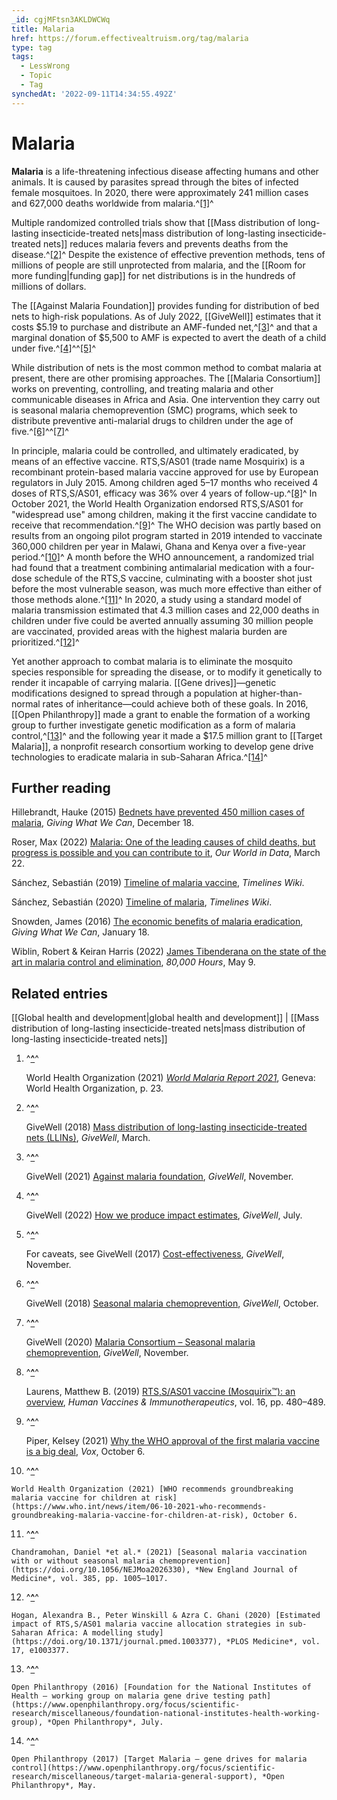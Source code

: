 ```yaml
---
_id: cgjMFtsn3AKLDWCWq
title: Malaria
href: https://forum.effectivealtruism.org/tag/malaria
type: tag
tags:
  - LessWrong
  - Topic
  - Tag
synchedAt: '2022-09-11T14:34:55.492Z'
---
```

# Malaria

**Malaria** is a life-threatening infectious disease affecting humans and other animals. It is caused by parasites spread through the bites of infected female mosquitoes. In 2020, there were approximately 241 million cases and 627,000 deaths worldwide from malaria.^[\[1\]](#fnd9xa6f7522m)^

Multiple randomized controlled trials show that [[Mass distribution of long-lasting insecticide-treated nets|mass distribution of long-lasting insecticide-treated nets]] reduces malaria fevers and prevents deaths from the disease.^[\[2\]](#fno6bkgaoui5c)^ Despite the existence of effective prevention methods, tens of millions of people are still unprotected from malaria, and the [[Room for more funding|funding gap]] for net distributions is in the hundreds of millions of dollars.

The [[Against Malaria Foundation]] provides funding for distribution of bed nets to high-risk populations. As of July 2022, [[GiveWell]] estimates that it costs $5.19 to purchase and distribute an AMF-funded net,^[\[3\]](#fnbzborcpzo5v)^ and that a marginal donation of $5,500 to AMF is expected to avert the death of a child under five.^[\[4\]](#fnqavfjunhr8)^^[\[5\]](#fn2jefvu48ps5)^

While distribution of nets is the most common method to combat malaria at present, there are other promising approaches. The [[Malaria Consortium]] works on preventing, controlling, and treating malaria and other communicable diseases in Africa and Asia. One intervention they carry out is seasonal malaria chemoprevention (SMC) programs, which seek to distribute preventive anti-malarial drugs to children under the age of five.^[\[6\]](#fnko1kfm2nvo)^^[\[7\]](#fnz9fo2xg1fa)^

In principle, malaria could be controlled, and ultimately eradicated, by means of an effective vaccine. RTS,S/AS01 (trade name Mosquirix) is a recombinant protein-based malaria vaccine approved for use by European regulators in July 2015. Among children aged 5–17 months who received 4 doses of RTS,S/AS01, efficacy was 36% over 4 years of follow-up.^[\[8\]](#fn8ltde1cfoju)^ In October 2021, the World Health Organization endorsed RTS,S/AS01 for "widespread use" among children, making it the first vaccine candidate to receive that recommendation.^[\[9\]](#fndncma5wtq6)^ The WHO decision was partly based on results from an ongoing pilot program started in 2019 intended to vaccinate 360,000 children per year in Malawi, Ghana and Kenya over a five-year period.^[\[10\]](#fnr7n8hphczrq)^ A month before the WHO announcement, a randomized trial had found that a treatment combining antimalarial medication with a four-dose schedule of the RTS,S vaccine, culminating with a booster shot just before the most vulnerable season, was much more effective than either of those methods alone.^[\[11\]](#fn2rcj9cmxqfm)^ In 2020, a study using a standard model of malaria transmission estimated that 4.3 million cases and 22,000 deaths in children under five could be averted annually assuming 30 million people are vaccinated, provided areas with the highest malaria burden are prioritized.^[\[12\]](#fnzt5wqismf79)^

Yet another approach to combat malaria is to eliminate the mosquito species responsible for spreading the disease, or to modify it genetically to render it incapable of carrying malaria. [[Gene drives]]—genetic modifications designed to spread through a population at higher-than-normal rates of inheritance—could achieve both of these goals. In 2016, [[Open Philanthropy]] made a grant to enable the formation of a working group to further investigate genetic modification as a form of malaria control,^[\[13\]](#fnd9rb631o5nt)^ and the following year it made a $17.5 million grant to [[Target Malaria]], a nonprofit research consortium working to develop gene drive technologies to eradicate malaria in sub-Saharan Africa.^[\[14\]](#fna8cwx52z9kc)^

Further reading
---------------

Hillebrandt, Hauke (2015) [Bednets have prevented 450 million cases of malaria](https://www.givingwhatwecan.org/post/2015/12/bednets-have-prevented-450-million-cases-of-malaria/), *Giving What We Can*, December 18.

Roser, Max (2022) [Malaria: One of the leading causes of child deaths, but progress is possible and you can contribute to it](https://ourworldindata.org/malaria-introduction), *Our World in Data*, March 22.

Sánchez, Sebastián (2019) [Timeline of malaria vaccine](https://timelines.issarice.com/wiki/Timeline_of_malaria_vaccine), *Timelines Wiki*.

Sánchez, Sebastián (2020) [Timeline of malaria](https://timelines.issarice.com/wiki/Timeline_of_malaria), *Timelines Wiki*.

Snowden, James (2016) [The economic benefits of malaria eradication](https://www.givingwhatwecan.org/post/2016/01/the-economic-benefits-of-malaria-eradication/), *Giving What We Can*, January 18.

Wiblin, Robert & Keiran Harris (2022) [James Tibenderana on the state of the art in malaria control and elimination](https://80000hours.org/podcast/episodes/james-tibenderana-malaria-control-and-elimination/), *80,000 Hours*, May 9.

Related entries
---------------

[[Global health and development|global health and development]] | [[Mass distribution of long-lasting insecticide-treated nets|mass distribution of long-lasting insecticide-treated nets]]

1.  ^**[^](#fnrefd9xa6f7522m)**^
    
    World Health Organization (2021) [*World Malaria Report 2021*](https://www.who.int/teams/global-malaria-programme/reports/world-malaria-report-2021), Geneva: World Health Organization, p. 23.
    
2.  ^**[^](#fnrefo6bkgaoui5c)**^
    
    GiveWell (2018) [Mass distribution of long-lasting insecticide-treated nets (LLINs)](https://www.givewell.org/international/technical/programs/insecticide-treated-nets), *GiveWell*, March.
    
3.  ^**[^](#fnrefbzborcpzo5v)**^
    
    GiveWell (2021) [Against malaria foundation](https://www.givewell.org/charities/amf), *GiveWell*, November.
    
4.  ^**[^](#fnrefqavfjunhr8)**^
    
    GiveWell (2022) [How we produce impact estimates](https://www.givewell.org/impact-estimates), *GiveWell*, July. 
    
5.  ^**[^](#fnref2jefvu48ps5)**^
    
    For caveats, see GiveWell (2017) [Cost-effectiveness](https://www.givewell.org/how-we-work/our-criteria/cost-effectiveness), *GiveWell*, November.
    
6.  ^**[^](#fnrefko1kfm2nvo)**^
    
    GiveWell (2018) [Seasonal malaria chemoprevention](https://www.givewell.org/international/technical/programs/seasonal-malaria-chemoprevention), *GiveWell*, October.
    
7.  ^**[^](#fnrefz9fo2xg1fa)**^
    
    GiveWell (2020) [Malaria Consortium – Seasonal malaria chemoprevention](https://www.givewell.org/charities/malaria-consortium), *GiveWell*, November.
    
8.  ^**[^](#fnref8ltde1cfoju)**^
    
    Laurens, Matthew B. (2019) [RTS,S/AS01 vaccine (Mosquirix™): an overview](https://doi.org/10.1080/21645515.2019.1669415), *Human Vaccines & Immunotherapeutics*, vol. 16, pp. 480–489.
    
9.  ^**[^](#fnrefdncma5wtq6)**^
    
    Piper, Kelsey (2021) [Why the WHO approval of the first malaria vaccine is a big deal](https://www.vox.com/future-perfect/2021/10/6/22712898/who-malaria-vaccine-approval), *Vox*, October 6.
    
10.  ^**[^](#fnrefr7n8hphczrq)**^
    
    World Health Organization (2021) [WHO recommends groundbreaking malaria vaccine for children at risk](https://www.who.int/news/item/06-10-2021-who-recommends-groundbreaking-malaria-vaccine-for-children-at-risk), October 6.
    
11.  ^**[^](#fnref2rcj9cmxqfm)**^
    
    Chandramohan, Daniel *et al.* (2021) [Seasonal malaria vaccination with or without seasonal malaria chemoprevention](https://doi.org/10.1056/NEJMoa2026330), *New England Journal of Medicine*, vol. 385, pp. 1005–1017.
    
12.  ^**[^](#fnrefzt5wqismf79)**^
    
    Hogan, Alexandra B., Peter Winskill & Azra C. Ghani (2020) [Estimated impact of RTS,S/AS01 malaria vaccine allocation strategies in sub-Saharan Africa: A modelling study](https://doi.org/10.1371/journal.pmed.1003377), *PLOS Medicine*, vol. 17, e1003377.
    
13.  ^**[^](#fnrefd9rb631o5nt)**^
    
    Open Philanthropy (2016) [Foundation for the National Institutes of Health — working group on malaria gene drive testing path](https://www.openphilanthropy.org/focus/scientific-research/miscellaneous/foundation-national-institutes-health-working-group), *Open Philanthropy*, July.
    
14.  ^**[^](#fnrefa8cwx52z9kc)**^
    
    Open Philanthropy (2017) [Target Malaria — gene drives for malaria control](https://www.openphilanthropy.org/focus/scientific-research/miscellaneous/target-malaria-general-support), *Open Philanthropy*, May.